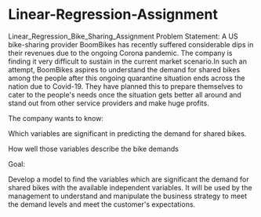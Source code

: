 # Linear-Regression-Assignment

Linear_Regression_Bike_Sharing_Assignment Problem Statement: A US bike-sharing provider BoomBikes has recently suffered considerable dips in their revenues due to the ongoing Corona pandemic. The company is finding it very difficult to sustain in the current market scenario.In such an attempt, BoomBikes aspires to understand the demand for shared bikes among the people after this ongoing quarantine situation ends across the nation due to Covid-19. They have planned this to prepare themselves to cater to the people's needs once the situation gets better all around and stand out from other service providers and make huge profits.

The company wants to know:

Which variables are significant in predicting the demand for shared bikes.

How well those variables describe the bike demands

Goal:

Develop a model to find the variables which are significant the demand for shared bikes with the available independent variables. It will be used by the management to understand and manipulate the business strategy to meet the demand levels and meet the customer's expectations.
